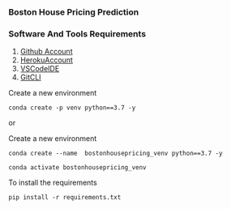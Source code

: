 ### Boston House Pricing Prediction

### Software And Tools Requirements

1. [Github Account](https://github.com)
2. [HerokuAccount](https://heroku.com)
3. [VSCodeIDE](https://code.visualstudio.com/)
4. [GitCLI](https://git-scm.com/book/en/v2/Getting-Started-The-Command-Line)

Create a new environment

```
conda create -p venv python==3.7 -y
```
 or 

Create a new environment

```
conda create --name  bostonhousepricing_venv python==3.7 -y
```

```
conda activate bostonhousepricing_venv
```
To install the requirements
```
pip install -r requirements.txt
```
